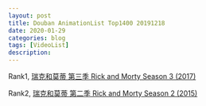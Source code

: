 ```yaml
---
layout: post
title: Douban AnimationList Top1400 20191218 
date: 2020-01-29
categories: blog
tags: [VideoList]
description: 
---
```


Rank1, [瑞克和莫蒂 第三季 Rick and Morty Season 3            (2017)](https://movie.douban.com/subject/26592971/)

Rank2, [瑞克和莫蒂 第二季 Rick and Morty Season 2            (2015)](https://movie.douban.com/subject/25865470/)


